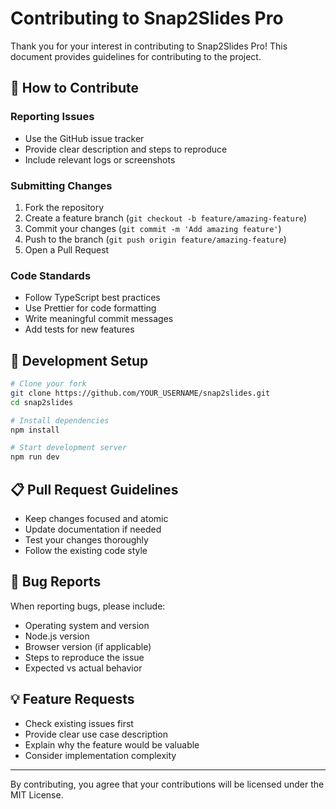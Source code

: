 # Contributing to Snap2Slides Pro

Thank you for your interest in contributing to Snap2Slides Pro! This document provides guidelines for contributing to the project.

## 🤝 How to Contribute

### Reporting Issues
- Use the GitHub issue tracker
- Provide clear description and steps to reproduce
- Include relevant logs or screenshots

### Submitting Changes
1. Fork the repository
2. Create a feature branch (`git checkout -b feature/amazing-feature`)
3. Commit your changes (`git commit -m 'Add amazing feature'`)
4. Push to the branch (`git push origin feature/amazing-feature`)
5. Open a Pull Request

### Code Standards
- Follow TypeScript best practices
- Use Prettier for code formatting
- Write meaningful commit messages
- Add tests for new features

## 🔧 Development Setup

```bash
# Clone your fork
git clone https://github.com/YOUR_USERNAME/snap2slides.git
cd snap2slides

# Install dependencies
npm install

# Start development server
npm run dev
```

## 📋 Pull Request Guidelines

- Keep changes focused and atomic
- Update documentation if needed
- Test your changes thoroughly
- Follow the existing code style

## 🐛 Bug Reports

When reporting bugs, please include:
- Operating system and version
- Node.js version
- Browser version (if applicable)
- Steps to reproduce the issue
- Expected vs actual behavior

## 💡 Feature Requests

- Check existing issues first
- Provide clear use case description
- Explain why the feature would be valuable
- Consider implementation complexity

---

By contributing, you agree that your contributions will be licensed under the MIT License.